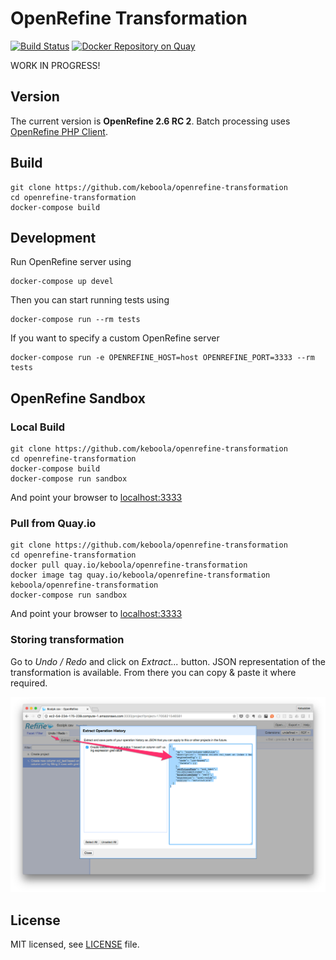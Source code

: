 # OpenRefine Transformation

[![Build Status](https://travis-ci.org/keboola/openrefine-transformation.svg?branch=master)](https://travis-ci.org/keboola/openrefine-transformation)
[![Docker Repository on Quay](https://quay.io/repository/keboola/openrefine-transformation/status "Docker Repository on Quay")](https://quay.io/repository/keboola/openrefine-transformation)

WORK IN PROGRESS!

## Version

The current version is **OpenRefine 2.6 RC 2**. 
Batch processing uses [OpenRefine PHP Client](https://github.com/keboola/openrefine-php-client). 

## Build

```
git clone https://github.com/keboola/openrefine-transformation
cd openrefine-transformation
docker-compose build
```

## Development

Run OpenRefine server using

```
docker-compose up devel
```

Then you can start running tests using 

```
docker-compose run --rm tests
```

If you want to specify a custom OpenRefine server

```
docker-compose run -e OPENREFINE_HOST=host OPENREFINE_PORT=3333 --rm tests
```

## OpenRefine Sandbox 

### Local Build

```
git clone https://github.com/keboola/openrefine-transformation
cd openrefine-transformation
docker-compose build
docker-compose run sandbox
```

And point your browser to [localhost:3333](http://localhost:3333)


### Pull from Quay.io
 
```
git clone https://github.com/keboola/openrefine-transformation
cd openrefine-transformation
docker pull quay.io/keboola/openrefine-transformation
docker image tag quay.io/keboola/openrefine-transformation keboola/openrefine-transformation
docker-compose run sandbox
```

And point your browser to [localhost:3333](http://localhost:3333)

### Storing transformation

Go to *Undo / Redo* and click on *Extract...* button. JSON representation of the transformation is available. 
From there you can copy & paste it where required.

![](./docs/extract-json.png)



## License

MIT licensed, see [LICENSE](./LICENSE) file.
